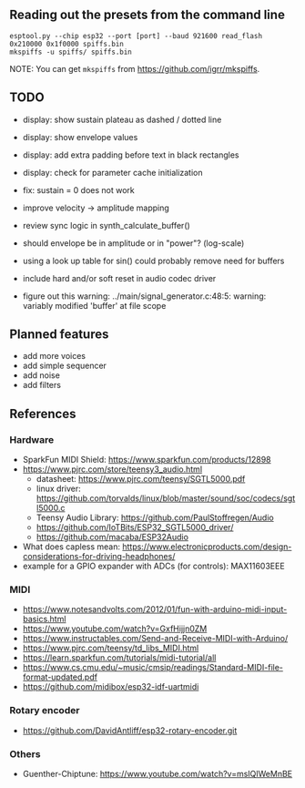 ## Reading out the presets from the command line

    esptool.py --chip esp32 --port [port] --baud 921600 read_flash 0x210000 0x1f0000 spiffs.bin
    mkspiffs -u spiffs/ spiffs.bin

NOTE: You can get `mkspiffs` from https://github.com/igrr/mkspiffs.

## TODO

- display: show sustain plateau as dashed / dotted line
- display: show envelope values
- display: add extra padding before text in black rectangles
- display: check for parameter cache initialization

- fix: sustain = 0 does not work
- improve velocity -> amplitude mapping

- review sync logic in synth_calculate_buffer()
- should envelope be in amplitude or in "power"? (log-scale)
- using a look up table for sin() could probably remove need for buffers
- include hard and/or soft reset in audio codec driver
- figure out this warning: ../main/signal_generator.c:48:5: warning: variably modified 'buffer' at file scope

## Planned features

- add more voices
- add simple sequencer
- add noise
- add filters

## References

### Hardware

- SparkFun MIDI Shield: https://www.sparkfun.com/products/12898
- https://www.pjrc.com/store/teensy3_audio.html
  - datasheet: https://www.pjrc.com/teensy/SGTL5000.pdf
  - linux driver: https://github.com/torvalds/linux/blob/master/sound/soc/codecs/sgtl5000.c
  - Teensy Audio Library: https://github.com/PaulStoffregen/Audio
  - https://github.com/IoTBits/ESP32_SGTL5000_driver/
  - https://github.com/macaba/ESP32Audio
- What does capless mean: https://www.electronicproducts.com/design-considerations-for-driving-headphones/
- example for a GPIO expander with ADCs (for controls): MAX11603EEE

### MIDI

- https://www.notesandvolts.com/2012/01/fun-with-arduino-midi-input-basics.html
- https://www.youtube.com/watch?v=GxfHijjn0ZM
- https://www.instructables.com/Send-and-Receive-MIDI-with-Arduino/
- https://www.pjrc.com/teensy/td_libs_MIDI.html
- https://learn.sparkfun.com/tutorials/midi-tutorial/all
- https://www.cs.cmu.edu/~music/cmsip/readings/Standard-MIDI-file-format-updated.pdf
- https://github.com/midibox/esp32-idf-uartmidi

### Rotary encoder

- https://github.com/DavidAntliff/esp32-rotary-encoder.git

### Others

- Guenther-Chiptune: https://www.youtube.com/watch?v=msIQIWeMnBE